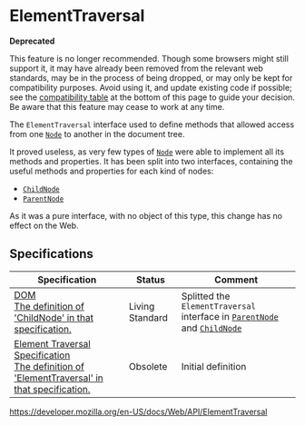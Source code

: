 ElementTraversal
================

**Deprecated**

This feature is no longer recommended. Though some browsers might still support it, it may have already been removed from the relevant web standards, may be in the process of being dropped, or may only be kept for compatibility purposes. Avoid using it, and update existing code if possible; see the [compatibility table](#browser_compatibility) at the bottom of this page to guide your decision. Be aware that this feature may cease to work at any time.

The `ElementTraversal` interface used to define methods that allowed access from one [`Node`](node) to another in the document tree.

It proved useless, as very few types of [`Node`](node) were able to implement all its methods and properties. It has been split into two interfaces, containing the useful methods and properties for each kind of nodes:

-   [`ChildNode`](childnode)
-   [`ParentNode`](parentnode)

As it was a pure interface, with no object of this type, this change has no effect on the Web.

Specifications
--------------

<table><thead><tr class="header"><th>Specification</th><th>Status</th><th>Comment</th></tr></thead><tbody><tr class="odd"><td><a href="https://dom.spec.whatwg.org/#interface-childnode">DOM<br />
<span class="small">The definition of 'ChildNode' in that specification.</span></a></td><td><span class="spec-living">Living Standard</span></td><td>Splitted the <code>ElementTraversal</code> interface in <a href="parentnode"><code>ParentNode</code></a> and <a href="childnode"><code>ChildNode</code></a></td></tr><tr class="even"><td><a href="https://www.w3.org/TR/ElementTraversal/#interface-elementTraversal">Element Traversal Specification<br />
<span class="small">The definition of 'ElementTraversal' in that specification.</span></a></td><td><span class="spec-obsolete">Obsolete</span></td><td>Initial definition</td></tr></tbody></table>

<a href="https://developer.mozilla.org/en-US/docs/Web/API/ElementTraversal" class="_attribution-link">https://developer.mozilla.org/en-US/docs/Web/API/ElementTraversal</a>
